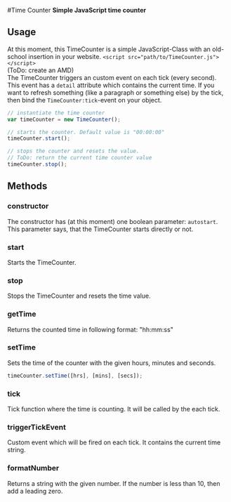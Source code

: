 #Time Counter
**Simple JavaScript time counter**

## Usage 
At this moment, this TimeCounter is a simple JavaScript-Class with an old-school insertion in your website. 
`<script src="path/to/TimeCounter.js"></script>`   
(ToDo: create an AMD)  
The TimeCounter triggers an custom event on each tick (every second).
This event has a `detail` attribute which contains the current time.
If you want to refresh something (like a paragraph or something else) by the tick, then bind the `TimeCounter:tick`-event on your object.

```js
// instantiate the time counter
var timeCounter = new TimeCounter();

// starts the counter. Default value is "00:00:00"
timeCounter.start();

// stops the counter and resets the value.
// ToDo: return the current time counter value
timeCounter.stop();
```

## Methods 
### constructor 
The constructor has (at this moment) one boolean parameter: `autostart`.
This parameter says, that the TimeCounter starts directly or not.

### start 
Starts the TimeCounter.

### stop 
Stops the TimeCounter and resets the time value.

### getTime 
Returns the counted time in following format: "hh:mm:ss"

### setTime
Sets the time of the counter with the given hours, minutes and seconds.
```js
timeCounter.setTime([hrs], [mins], [secs]);
```

### tick 
Tick function where the time is counting. It will be called by the each tick.

### triggerTickEvent 
Custom event which will be fired on each tick.
It contains the current time string. 

### formatNumber 
Returns a string with the given number. 
If the number is less than 10, then add a leading zero.


